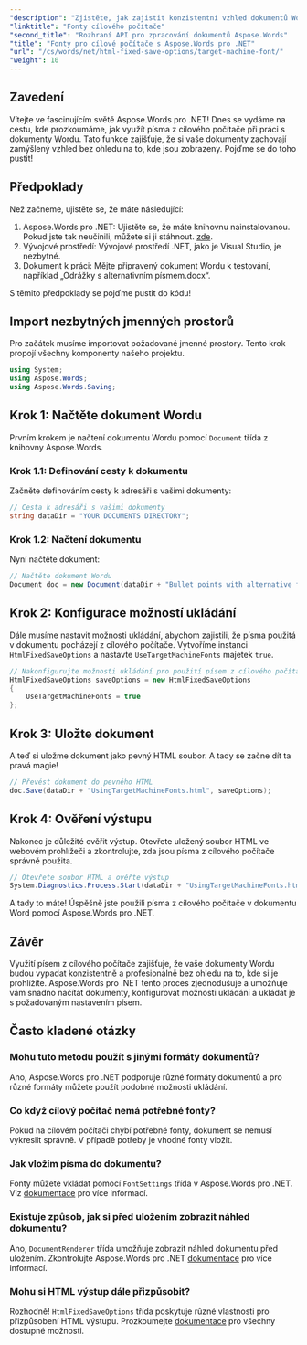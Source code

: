 ```yaml
---
"description": "Zjistěte, jak zajistit konzistentní vzhled dokumentů Word na různých platformách využitím písem cílového počítače s Aspose.Words pro .NET."
"linktitle": "Fonty cílového počítače"
"second_title": "Rozhraní API pro zpracování dokumentů Aspose.Words"
"title": "Fonty pro cílové počítače s Aspose.Words pro .NET"
"url": "/cs/words/net/html-fixed-save-options/target-machine-font/"
"weight": 10
---
```


## Zavedení

Vítejte ve fascinujícím světě Aspose.Words pro .NET! Dnes se vydáme na cestu, kde prozkoumáme, jak využít písma z cílového počítače při práci s dokumenty Wordu. Tato funkce zajišťuje, že si vaše dokumenty zachovají zamýšlený vzhled bez ohledu na to, kde jsou zobrazeny. Pojďme se do toho pustit!

## Předpoklady

Než začneme, ujistěte se, že máte následující:

1. Aspose.Words pro .NET: Ujistěte se, že máte knihovnu nainstalovanou. Pokud jste tak neučinili, můžete si ji stáhnout. [zde](https://releases.aspose.com/words/net/).
2. Vývojové prostředí: Vývojové prostředí .NET, jako je Visual Studio, je nezbytné.
3. Dokument k práci: Mějte připravený dokument Wordu k testování, například „Odrážky s alternativním písmem.docx“.

S těmito předpoklady se pojďme pustit do kódu!

## Import nezbytných jmenných prostorů

Pro začátek musíme importovat požadované jmenné prostory. Tento krok propojí všechny komponenty našeho projektu.

```csharp
using System;
using Aspose.Words;
using Aspose.Words.Saving;
```

## Krok 1: Načtěte dokument Wordu

Prvním krokem je načtení dokumentu Wordu pomocí `Document` třída z knihovny Aspose.Words.

### Krok 1.1: Definování cesty k dokumentu

Začněte definováním cesty k adresáři s vašimi dokumenty:

```csharp
// Cesta k adresáři s vašimi dokumenty
string dataDir = "YOUR DOCUMENTS DIRECTORY";
```

### Krok 1.2: Načtení dokumentu

Nyní načtěte dokument:

```csharp
// Načtěte dokument Wordu
Document doc = new Document(dataDir + "Bullet points with alternative font.docx");
```

## Krok 2: Konfigurace možností ukládání

Dále musíme nastavit možnosti ukládání, abychom zajistili, že písma použitá v dokumentu pocházejí z cílového počítače. Vytvoříme instanci `HtmlFixedSaveOptions` a nastavte `UseTargetMachineFonts` majetek `true`.

```csharp
// Nakonfigurujte možnosti ukládání pro použití písem z cílového počítače
HtmlFixedSaveOptions saveOptions = new HtmlFixedSaveOptions
{
    UseTargetMachineFonts = true
};
```

## Krok 3: Uložte dokument

A teď si uložme dokument jako pevný HTML soubor. A tady se začne dít ta pravá magie!

```csharp
// Převést dokument do pevného HTML
doc.Save(dataDir + "UsingTargetMachineFonts.html", saveOptions);
```

## Krok 4: Ověření výstupu

Nakonec je důležité ověřit výstup. Otevřete uložený soubor HTML ve webovém prohlížeči a zkontrolujte, zda jsou písma z cílového počítače správně použita.

```csharp
// Otevřete soubor HTML a ověřte výstup
System.Diagnostics.Process.Start(dataDir + "UsingTargetMachineFonts.html");
```

A tady to máte! Úspěšně jste použili písma z cílového počítače v dokumentu Word pomocí Aspose.Words pro .NET.

## Závěr

Využití písem z cílového počítače zajišťuje, že vaše dokumenty Wordu budou vypadat konzistentně a profesionálně bez ohledu na to, kde si je prohlížíte. Aspose.Words pro .NET tento proces zjednodušuje a umožňuje vám snadno načítat dokumenty, konfigurovat možnosti ukládání a ukládat je s požadovaným nastavením písem.

## Často kladené otázky

### Mohu tuto metodu použít s jinými formáty dokumentů?
Ano, Aspose.Words pro .NET podporuje různé formáty dokumentů a pro různé formáty můžete použít podobné možnosti ukládání.

### Co když cílový počítač nemá potřebné fonty?
Pokud na cílovém počítači chybí potřebné fonty, dokument se nemusí vykreslit správně. V případě potřeby je vhodné fonty vložit.

### Jak vložím písma do dokumentu?
Fonty můžete vkládat pomocí `FontSettings` třída v Aspose.Words pro .NET. Viz [dokumentace](https://reference.aspose.com/words/net/) pro více informací.

### Existuje způsob, jak si před uložením zobrazit náhled dokumentu?
Ano, `DocumentRenderer` třída umožňuje zobrazit náhled dokumentu před uložením. Zkontrolujte Aspose.Words pro .NET [dokumentace](https://reference.aspose.com/words/net/) pro více informací.

### Mohu si HTML výstup dále přizpůsobit?
Rozhodně! `HtmlFixedSaveOptions` třída poskytuje různé vlastnosti pro přizpůsobení HTML výstupu. Prozkoumejte [dokumentace](https://reference.aspose.com/words/net/) pro všechny dostupné možnosti.